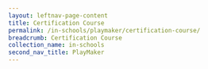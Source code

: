 ```yaml
---
layout: leftnav-page-content
title: Certification Course
permalink: /in-schools/playmaker/certification-course/
breadcrumb: Certification Course
collection_name: in-schools
second_nav_title: PlayMaker
---
```

